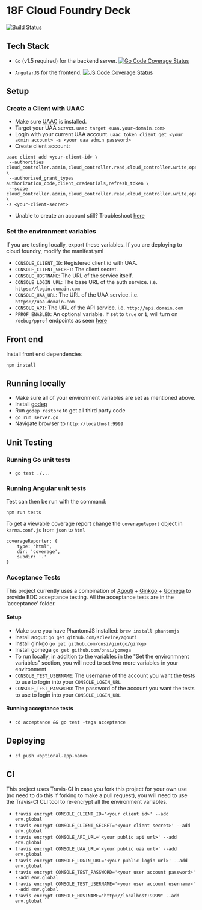# 18F Cloud Foundry Deck

[![Build Status](https://travis-ci.org/18F/cf-deck.svg?branch=master)](https://travis-ci.org/18F/cf-deck)


## Tech Stack
- `Go` (v1.5 required) for the backend server. [![Go Code Coverage Status](https://coveralls.io/repos/18F/cf-deck/badge.svg?branch=master&service=github)](https://coveralls.io/github/18F/cf-deck?branch=master)

- `AngularJS` for the frontend. [![JS Code Coverage Status](http://codecov.io/github/18F/cf-deck/coverage.svg?branch=master)](http://codecov.io/github/18F/cf-deck?branch=master)


## Setup
### Create a Client with UAAC
- Make sure [UAAC](https://github.com/cloudfoundry/cf-uaac) is installed.
- Target your UAA server. `uaac target <uaa.your-domain.com>`
- Login with your current UAA account. `uaac token client get <your admin account> -s <your uaa admin password>`
- Create client account:
```
uaac client add <your-client-id> \
 --authorities cloud_controller.admin,cloud_controller.read,cloud_controller.write,openid,scim.read \
 --authorized_grant_types authorization_code,client_credentials,refresh_token \
 --scope cloud_controller.admin,cloud_controller.read,cloud_controller.write,openid,scim.read \
-s <your-client-secret>
```
- Unable to create an account still? Troubleshoot [here](https://docs.cloudfoundry.org/adminguide/uaa-user-management.html#creating-admin-users)

### Set the environment variables
If you are testing locally, export these variables. If you are deploying to cloud foundry, modify the manifest.yml
- `CONSOLE_CLIENT_ID`: Registered client id with UAA.
- `CONSOLE_CLIENT_SECRET`: The client secret.
- `CONSOLE_HOSTNAME`: The URL of the service itself.
- `CONSOLE_LOGIN_URL`: The base URL of the auth service. i.e. `https://login.domain.com`
- `CONSOLE_UAA_URL`: The URL of the UAA service. i.e. `https://uaa.domain.com`
- `CONSOLE_API`: The URL of the API service. i.e. `http://api.domain.com`
- `PPROF_ENABLED`: An optional variable. If set to `true` or `1`, will turn on `/debug/pprof` endpoints as seen [here](https://golang.org/pkg/net/http/pprof/)

## Front end
Install front end dependencies
```
npm install
```
## Running locally
- Make sure all of your environment variables are set as mentioned above.
- Install [godep](https://github.com/tools/godep)
- Run `godep restore` to get all third party code
- `go run server.go`
- Navigate browser to `http://localhost:9999`

## Unit Testing
### Running Go unit tests
- `go test ./...`

### Running Angular unit tests
Test can then be run with the command:
```
npm run tests
```
To get a viewable coverage report change the `coverageReport` object in `karma.conf.js` from `json` to `html`
```
coverageReporter: {
    type: 'html',
    dir: 'coverage',
    subdir: '.'
}
```

### Acceptance Tests
This project currently uses a combination of [Agouti](http://agouti.org/) + [Ginkgo](http://onsi.github.io/ginkgo/) + [Gomega](http://onsi.github.io/gomega/) to provide BDD acceptance testing.
All the acceptance tests are in the 'acceptance' folder.


#### Setup
- Make sure you have PhantomJS installed: `brew install phantomjs`
- Install aogut: `go get github.com/sclevine/agouti`
- Install ginkgo `go get github.com/onsi/ginkgo/ginkgo`
- Install gomega `go get github.com/onsi/gomega`
- To run locally, in addition to the variables in the "Set the environmnent variables" section, you will need to set two more variables in your environment
- `CONSOLE_TEST_USERNAME`: The username of the account you want the tests to use to login into your `CONSOLE_LOGIN_URL`
- `CONSOLE_TEST_PASSWORD`: The password of the account you want the tests to use to login into your `CONSOLE_LOGIN_URL`

#### Running acceptance tests
- `cd acceptance && go test -tags acceptance`

## Deploying
- `cf push <optional-app-name>`

## CI
This project uses Travis-CI
In case you fork this project for your own use (no need to do this if forking to make a pull request), you will need to use the Travis-CI CLI tool to re-encrypt all the environment variables.
- `travis encrypt CONSOLE_CLIENT_ID='<your client id>' --add env.global`
- `travis encrypt CONSOLE_CLIENT_SECRET='<your client secret>' --add env.global`
- `travis encrypt CONSOLE_API_URL='<your public api url>' --add env.global`
- `travis encrypt CONSOLE_UAA_URL='<your public uaa url>' --add env.global`
- `travis encrypt CONSOLE_LOGIN_URL='<your public login url>' --add env.global`
- `travis encrypt CONSOLE_TEST_PASSWORD='<your user account password>' --add env.global`
- `travis encrypt CONSOLE_TEST_USERNAME='<your user account username>' --add env.global`
- `travis encrypt CONSOLE_HOSTNAME="http://localhost:9999" --add env.global`
